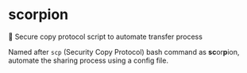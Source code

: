 # scorpion
🦂 Secure copy protocol script to automate transfer process

Named after `scp` (Security Copy Protocol) bash command as **sc**or**p**ion, automate the sharing process using a config file.
